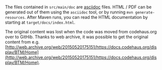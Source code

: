 The files contained in `src/main/doc` are [asciidoc](http://asciidoctor.org/) files. HTML / PDF can be generated out of them using the `asciidoc` tool, or by running `mvn generate-resources`. After Maven runs, you can read the HTML documentation by starting at `target/docs/index.html`.

The original content was lost when the code was moved from codehaus.org over to GitHib.  Thanks to web archive, it was possible to get the original content from e.g. [http://web.archive.org/web/20150520175151/https://docs.codehaus.org/display/BTM/Home](http://web.archive.org/web/20150520175151/https://docs.codehaus.org/display/BTM/Home).